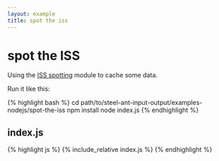 ```yaml
---
layout: example
title: spot the iss
---
```

# spot the ISS

Using the [ISS spotting](https://www.npmjs.com/package/spotthestation-rss-reader) module to cache some data.  

Run it like this:


{% highlight bash %}
cd path/to/steel-ant-input-output/examples-nodejs/spot-the-iss
npm install
node index.js
{% endhighlight %}


## index.js 
{% highlight js %}
{% include_relative index.js %}
{% endhighlight %}


